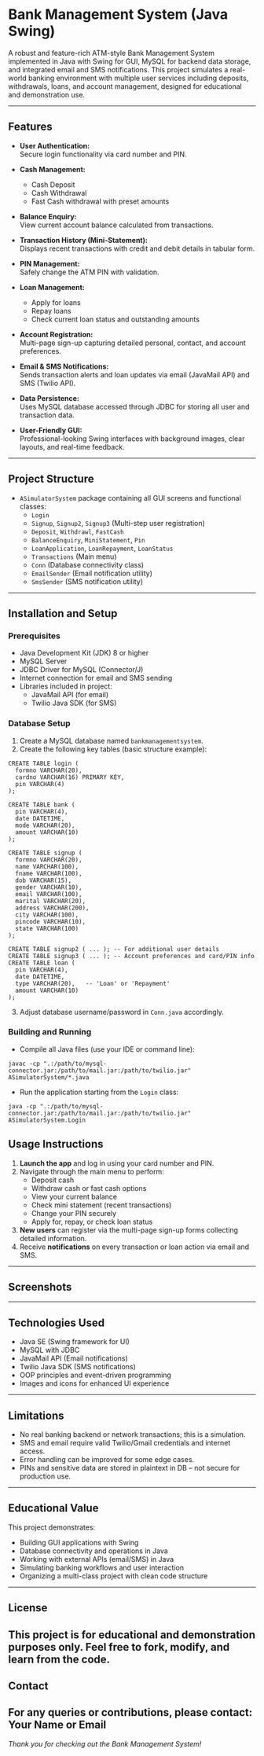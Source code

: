 # Bank Management System (Java Swing)

A robust and feature-rich ATM-style Bank Management System implemented in Java with Swing for GUI, MySQL for backend data storage, and integrated email and SMS notifications. This project simulates a real-world banking environment with multiple user services including deposits, withdrawals, loans, and account management, designed for educational and demonstration use.

---

## Features

- **User Authentication:**  
  Secure login functionality via card number and PIN.

- **Cash Management:**  
  - Cash Deposit  
  - Cash Withdrawal  
  - Fast Cash withdrawal with preset amounts

- **Balance Enquiry:**  
  View current account balance calculated from transactions.

- **Transaction History (Mini-Statement):**  
  Displays recent transactions with credit and debit details in tabular form.

- **PIN Management:**  
  Safely change the ATM PIN with validation.

- **Loan Management:**  
  - Apply for loans  
  - Repay loans  
  - Check current loan status and outstanding amounts

- **Account Registration:**  
  Multi-page sign-up capturing detailed personal, contact, and account preferences.

- **Email & SMS Notifications:**  
  Sends transaction alerts and loan updates via email (JavaMail API) and SMS (Twilio API).

- **Data Persistence:**  
  Uses MySQL database accessed through JDBC for storing all user and transaction data.

- **User-Friendly GUI:**  
  Professional-looking Swing interfaces with background images, clear layouts, and real-time feedback.

---

## Project Structure

- `ASimulatorSystem` package containing all GUI screens and functional classes:
  - `Login`  
  - `Signup`, `Signup2`, `Signup3` (Multi-step user registration)  
  - `Deposit`, `Withdrawl`, `FastCash`  
  - `BalanceEnquiry`, `MiniStatement`, `Pin`  
  - `LoanApplication`, `LoanRepayment`, `LoanStatus`  
  - `Transactions` (Main menu)  
  - `Conn` (Database connectivity class)  
  - `EmailSender` (Email notification utility)  
  - `SmsSender` (SMS notification utility)

---

## Installation and Setup

### Prerequisites

- Java Development Kit (JDK) 8 or higher
- MySQL Server
- JDBC Driver for MySQL (Connector/J)
- Internet connection for email and SMS sending
- Libraries included in project:
  - JavaMail API (for email)
  - Twilio Java SDK (for SMS)

### Database Setup

1. Create a MySQL database named `bankmanagementsystem`.
2. Create the following key tables (basic structure example):

```
CREATE TABLE login (
  formno VARCHAR(20),
  cardno VARCHAR(16) PRIMARY KEY,
  pin VARCHAR(4)
);

CREATE TABLE bank (
  pin VARCHAR(4),
  date DATETIME,
  mode VARCHAR(20),
  amount VARCHAR(10)
);

CREATE TABLE signup (
  formno VARCHAR(20),
  name VARCHAR(100),
  fname VARCHAR(100),
  dob VARCHAR(15),
  gender VARCHAR(10),
  email VARCHAR(100),
  marital VARCHAR(20),
  address VARCHAR(200),
  city VARCHAR(100),
  pincode VARCHAR(10),
  state VARCHAR(100)
);

CREATE TABLE signup2 ( ... ); -- For additional user details
CREATE TABLE signup3 ( ... ); -- Account preferences and card/PIN info
CREATE TABLE loan (
  pin VARCHAR(4),
  date DATETIME,
  type VARCHAR(20),   -- 'Loan' or 'Repayment'
  amount VARCHAR(10)
);
```

3. Adjust database username/password in `Conn.java` accordingly.

### Building and Running

- Compile all Java files (use your IDE or command line):

```
javac -cp ".:/path/to/mysql-connector.jar:/path/to/mail.jar:/path/to/twilio.jar" ASimulatorSystem/*.java
```

- Run the application starting from the `Login` class:

```
java -cp ".:/path/to/mysql-connector.jar:/path/to/mail.jar:/path/to/twilio.jar" ASimulatorSystem.Login
```


## Usage Instructions

1. **Launch the app** and log in using your card number and PIN.
2. Navigate through the main menu to perform:
   - Deposit cash
   - Withdraw cash or fast cash options
   - View your current balance
   - Check mini statement (recent transactions)
   - Change your PIN securely
   - Apply for, repay, or check loan status
3. **New users** can register via the multi-page sign-up forms collecting detailed information.
4. Receive **notifications** on every transaction or loan action via email and SMS.

---

## Screenshots

---

## Technologies Used

- Java SE (Swing framework for UI)
- MySQL with JDBC
- JavaMail API (Email notifications)
- Twilio Java SDK (SMS notifications)
- OOP principles and event-driven programming
- Images and icons for enhanced UI experience

---

## Limitations

- No real banking backend or network transactions; this is a simulation.
- SMS and email require valid Twilio/Gmail credentials and internet access.
- Error handling can be improved for some edge cases.
- PINs and sensitive data are stored in plaintext in DB – not secure for production use.

---

## Educational Value

This project demonstrates:

- Building GUI applications with Swing
- Database connectivity and operations in Java
- Working with external APIs (email/SMS) in Java
- Simulating banking workflows and user interaction
- Organizing a multi-class project with clean code structure

---
## License

This project is for educational and demonstration purposes only. Feel free to fork, modify, and learn from the code.
---
## Contact

For any queries or contributions, please contact:  
**Your Name or Email**
---
*Thank you for checking out the Bank Management System!*


